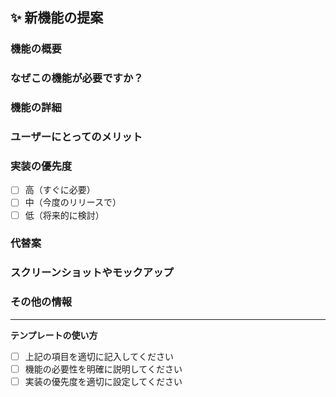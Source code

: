 ## ✨ 新機能の提案

### 機能の概要
<!-- 提案する機能を簡潔に説明してください -->

### なぜこの機能が必要ですか？
<!-- この機能が必要な理由や背景を説明してください -->

### 機能の詳細
<!-- 機能の具体的な動作や仕様を説明してください -->

### ユーザーにとってのメリット
<!-- この機能によりユーザーが得られるメリットを説明してください -->

### 実装の優先度
- [ ] 高（すぐに必要）
- [ ] 中（今度のリリースで）
- [ ] 低（将来的に検討）

### 代替案
<!-- もしあれば、この機能の代替案を説明してください -->

### スクリーンショットやモックアップ
<!-- 可能であれば、UIのイメージを添付してください -->

### その他の情報
<!-- 機能に関連するその他の情報があれば記載してください -->

---

**テンプレートの使い方**
- [ ] 上記の項目を適切に記入してください
- [ ] 機能の必要性を明確に説明してください
- [ ] 実装の優先度を適切に設定してください
